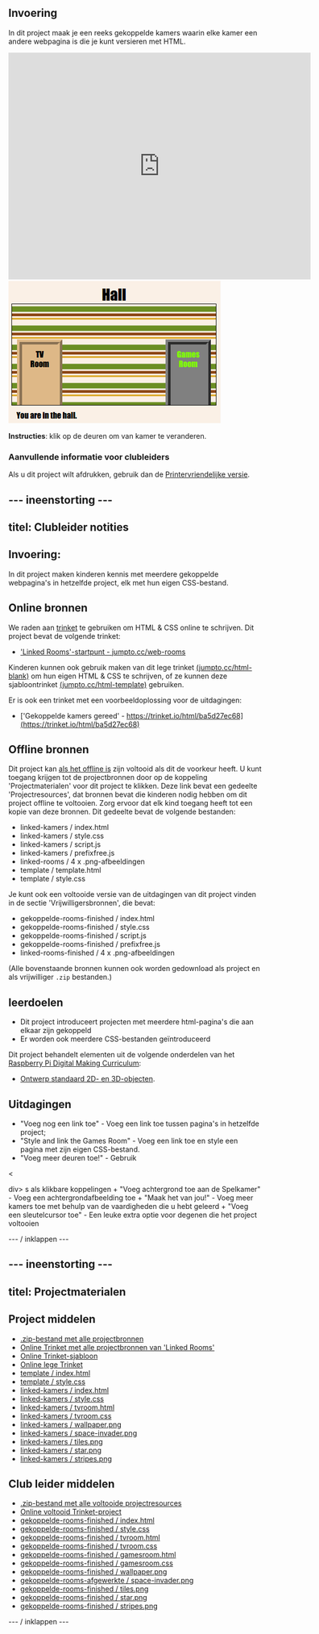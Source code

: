 ## Invoering

In dit project maak je een reeks gekoppelde kamers waarin elke kamer een andere webpagina is die je kunt versieren met HTML.

<div class="trinket">
  <iframe src="https://trinket.io/embed/html/ba5d27ec68?outputOnly=true&start=result" width="600" height="450" frameborder="0" marginwidth="0" marginheight="0" allowfullscreen>
  </iframe>
  <img src="images/rooms-hall-finished.png">
</div>

**Instructies**: klik op de deuren om van kamer te veranderen.

### Aanvullende informatie voor clubleiders

Als u dit project wilt afdrukken, gebruik dan de [Printervriendelijke versie](https://projects.raspberrypi.org/en/projects/linked-rooms/print).

## \--- ineenstorting \---

## titel: Clubleider notities

## Invoering:

In dit project maken kinderen kennis met meerdere gekoppelde webpagina's in hetzelfde project, elk met hun eigen CSS-bestand.

## Online bronnen

We raden aan [trinket](https://trinket.io/) te gebruiken om HTML & CSS online te schrijven. Dit project bevat de volgende trinket:

* ['Linked Rooms'-startpunt - jumpto.cc/web-rooms](http://jumpto.cc/web-rooms)

Kinderen kunnen ook gebruik maken van dit lege trinket [(jumpto.cc/html-blank)](http://jumpto.cc/html-blank) om hun eigen HTML & CSS te schrijven, of ze kunnen deze sjabloontrinket [(jumpto.cc/html-template)](http://jumpto.cc/html-template) gebruiken.

Er is ook een trinket met een voorbeeldoplossing voor de uitdagingen:

* ['Gekoppelde kamers gereed' - https://trinket.io/html/ba5d27ec68](https://trinket.io/html/ba5d27ec68)

## Offline bronnen

Dit project kan [als het offline is](https://www.codeclubprojects.org/en-GB/resources/webdev-working-offline/) zijn voltooid als dit de voorkeur heeft. U kunt toegang krijgen tot de projectbronnen door op de koppeling 'Projectmaterialen' voor dit project te klikken. Deze link bevat een gedeelte 'Projectresources', dat bronnen bevat die kinderen nodig hebben om dit project offline te voltooien. Zorg ervoor dat elk kind toegang heeft tot een kopie van deze bronnen. Dit gedeelte bevat de volgende bestanden:

* linked-kamers / index.html
* linked-kamers / style.css
* linked-kamers / script.js
* linked-kamers / prefixfree.js
* linked-rooms / 4 x .png-afbeeldingen
* template / template.html
* template / style.css

Je kunt ook een voltooide versie van de uitdagingen van dit project vinden in de sectie 'Vrijwilligersbronnen', die bevat:

* gekoppelde-rooms-finished / index.html
* gekoppelde-rooms-finished / style.css
* gekoppelde-rooms-finished / script.js
* gekoppelde-rooms-finished / prefixfree.js
* linked-rooms-finished / 4 x .png-afbeeldingen

(Alle bovenstaande bronnen kunnen ook worden gedownload als project en als vrijwilliger `.zip` bestanden.)

## leerdoelen

* Dit project introduceert projecten met meerdere html-pagina's die aan elkaar zijn gekoppeld
* Er worden ook meerdere CSS-bestanden geïntroduceerd

Dit project behandelt elementen uit de volgende onderdelen van het [Raspberry Pi Digital Making Curriculum](http://rpf.io/curriculum):

* [Ontwerp standaard 2D- en 3D-objecten](https://www.raspberrypi.org/curriculum/design/creator).

## Uitdagingen

* "Voeg nog een link toe" - Voeg een link toe tussen pagina's in hetzelfde project;
* "Style and link the Games Room" - Voeg een link toe en style een pagina met zijn eigen CSS-bestand. 
* "Voeg meer deuren toe!" - Gebruik 

<

div> s als klikbare koppelingen + "Voeg achtergrond toe aan de Spelkamer" - Voeg een achtergrondafbeelding toe + "Maak het van jou!" - Voeg meer kamers toe met behulp van de vaardigheden die u hebt geleerd + "Voeg een sleutelcursor toe" - Een leuke extra optie voor degenen die het project voltooien

\--- / inklappen \---

## \--- ineenstorting \---

## titel: Projectmaterialen

## Project middelen

* [.zip-bestand met alle projectbronnen](resources/rooms-project-resources.zip)
* [Online Trinket met alle projectbronnen van 'Linked Rooms'](http://jumpto.cc/web-rooms)
* [Online Trinket-sjabloon](http://jumpto.cc/trinket-template)
* [Online lege Trinket](http://jumpto.cc/trinket-blank)
* [template / index.html](resources/template-index.html)
* [template / style.css](resources/template-style.css)
* [linked-kamers / index.html](resources/linked-rooms-index.html)
* [linked-kamers / style.css](resources/linked-rooms-style.css)
* [linked-kamers / tvroom.html](resources/linked-rooms-tvroom.html)
* [linked-kamers / tvroom.css](resources/linked-rooms-tvroom.css)
* [linked-kamers / wallpaper.png](resources/linked-rooms-wallpaper.png)
* [linked-kamers / space-invader.png](resources/linked-rooms-space-invader.png)
* [linked-kamers / tiles.png](resources/linked-rooms-tiles.png)
* [linked-kamers / star.png](resources/linked-rooms-star.png)
* [linked-kamers / stripes.png](resources/linked-rooms-stripes.png)

## Club leider middelen

* [.zip-bestand met alle voltooide projectresources](resources/rooms-volunteer-resources.zip)
* [Online voltooid Trinket-project](https://trinket.io/html/1d4d4c5ce1)
* [gekoppelde-rooms-finished / index.html](resources/linked-rooms-finished-index.html)
* [gekoppelde-rooms-finished / style.css](resources/linked-rooms-finished-style.css)
* [gekoppelde-rooms-finished / tvroom.html](resources/linked-rooms-finished-tvroom.html)
* [gekoppelde-rooms-finished / tvroom.css](resources/linked-rooms-finished-tvroom.css)
* [gekoppelde-rooms-finished / gamesroom.html](resources/linked-rooms-finished-gamesroom.html)
* [gekoppelde-rooms-finished / gamesroom.css](resources/linked-rooms-finished-gamesroom.css)
* [gekoppelde-rooms-finished / wallpaper.png](resources/linked-rooms-finished-wallpaper.png)
* [gekoppelde-rooms-afgewerkte / space-invader.png](resources/linked-rooms-finished-space-invader.png)
* [gekoppelde-rooms-finished / tiles.png](resources/linked-rooms-finished-tiles.png)
* [gekoppelde-rooms-finished / star.png](resources/linked-rooms-finished-star.png)
* [gekoppelde-rooms-finished / stripes.png](resources/linked-rooms-finished-stripes.png)

\--- / inklappen \---